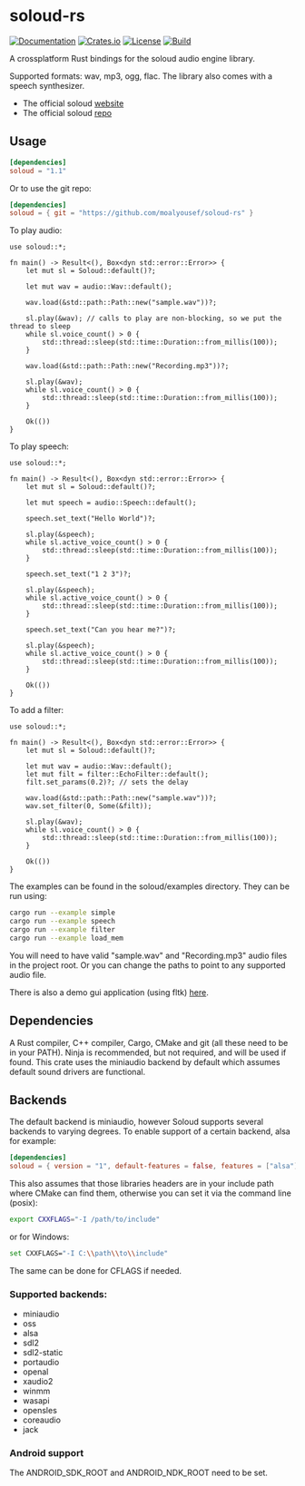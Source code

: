 # soloud-rs

[![Documentation](https://docs.rs/soloud/badge.svg)](https://docs.rs/soloud)
[![Crates.io](https://img.shields.io/crates/v/soloud.svg)](https://crates.io/crates/soloud)
[![License](https://img.shields.io/crates/l/soloud.svg)](https://github.com/MoAlyousef/soloud-rs/blob/master/LICENSE)
[![Build](https://github.com/MoAlyousef/soloud-rs/workflows/Build/badge.svg)](https://github.com/MoAlyousef/soloud-rs/actions)

A crossplatform Rust bindings for the soloud audio engine library.

Supported formats: wav, mp3, ogg, flac. The library also comes with a speech synthesizer.

- The official soloud [website](https://sol.gfxile.net/soloud/index.html)
- The official soloud [repo](https://github.com/jarikomppa/soloud)

## Usage
```toml
[dependencies]
soloud = "1.1"
```

Or to use the git repo:
```toml
[dependencies]
soloud = { git = "https://github.com/moalyousef/soloud-rs" }
```

To play audio:
```rust,no_run
use soloud::*;

fn main() -> Result<(), Box<dyn std::error::Error>> {
    let mut sl = Soloud::default()?;

    let mut wav = audio::Wav::default();

    wav.load(&std::path::Path::new("sample.wav"))?;

    sl.play(&wav); // calls to play are non-blocking, so we put the thread to sleep
    while sl.voice_count() > 0 {
        std::thread::sleep(std::time::Duration::from_millis(100));
    }

    wav.load(&std::path::Path::new("Recording.mp3"))?;
    
    sl.play(&wav);
    while sl.voice_count() > 0 {
        std::thread::sleep(std::time::Duration::from_millis(100));
    }

    Ok(())
}
```

To play speech:
```rust,no_run
use soloud::*;

fn main() -> Result<(), Box<dyn std::error::Error>> {
    let mut sl = Soloud::default()?;

    let mut speech = audio::Speech::default();

    speech.set_text("Hello World")?;

    sl.play(&speech);
    while sl.active_voice_count() > 0 {
        std::thread::sleep(std::time::Duration::from_millis(100));
    }

    speech.set_text("1 2 3")?;

    sl.play(&speech);
    while sl.active_voice_count() > 0 {
        std::thread::sleep(std::time::Duration::from_millis(100));
    }

    speech.set_text("Can you hear me?")?;

    sl.play(&speech);
    while sl.active_voice_count() > 0 {
        std::thread::sleep(std::time::Duration::from_millis(100));
    }
    
    Ok(())
}
```

To add a filter:
```rust,no_run
use soloud::*;

fn main() -> Result<(), Box<dyn std::error::Error>> {
    let mut sl = Soloud::default()?;

    let mut wav = audio::Wav::default();
    let mut filt = filter::EchoFilter::default();
    filt.set_params(0.2)?; // sets the delay

    wav.load(&std::path::Path::new("sample.wav"))?;
    wav.set_filter(0, Some(&filt));

    sl.play(&wav);
    while sl.voice_count() > 0 {
        std::thread::sleep(std::time::Duration::from_millis(100));
    }

    Ok(())
}
```

The examples can be found in the soloud/examples directory. They can be run using:
```bash
cargo run --example simple
cargo run --example speech
cargo run --example filter
cargo run --example load_mem
```
You will need to have valid "sample.wav" and "Recording.mp3" audio files in the project root. Or you can change the paths to point to any supported audio file.

There is also a demo gui application (using fltk) [here](https://github.com/fltk-rs/demos/tree/master/musicplayer).

## Dependencies
A Rust compiler, C++ compiler, Cargo, CMake and git (all these need to be in your PATH). Ninja is recommended, but not required, and will be used if found. This crate uses the miniaudio backend by default which assumes default sound drivers are functional.

## Backends
The default backend is miniaudio, however Soloud supports several backends to varying degrees. To enable support of a certain backend, alsa for example:
```toml
[dependencies]
soloud = { version = "1", default-features = false, features = ["alsa"] }
```
This also assumes that those libraries headers are in your include path where CMake can find them, otherwise you can set it via the command line (posix):
```bash
export CXXFLAGS="-I /path/to/include"
```
or for Windows:
```bash
set CXXFLAGS="-I C:\\path\\to\\include"
```
The same can be done for CFLAGS if needed.

### Supported backends:
- miniaudio
- oss
- alsa
- sdl2
- sdl2-static
- portaudio
- openal
- xaudio2
- winmm
- wasapi
- opensles
- coreaudio
- jack

### Android support
The ANDROID_SDK_ROOT and ANDROID_NDK_ROOT need to be set.